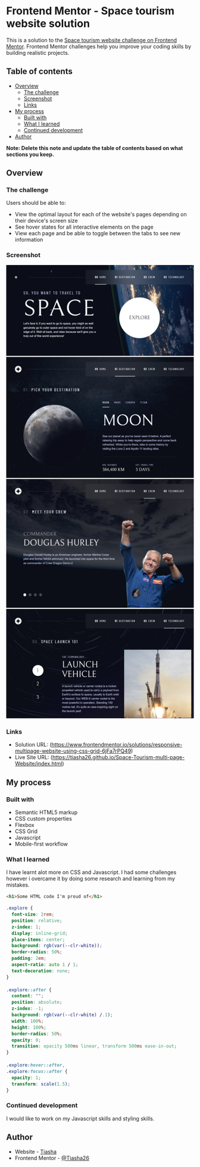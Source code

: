 # Frontend Mentor - Space tourism website solution

This is a solution to the [Space tourism website challenge on Frontend Mentor](https://www.frontendmentor.io/challenges/space-tourism-multipage-website-gRWj1URZ3). Frontend Mentor challenges help you improve your coding skills by building realistic projects. 

## Table of contents

- [Overview](#overview)
  - [The challenge](#the-challenge)
  - [Screenshot](#screenshot)
  - [Links](#links)
- [My process](#my-process)
  - [Built with](#built-with)
  - [What I learned](#what-i-learned)
  - [Continued development](#continued-development)
- [Author](#author)

**Note: Delete this note and update the table of contents based on what sections you keep.**

## Overview

### The challenge

Users should be able to:

- View the optimal layout for each of the website's pages depending on their device's screen size
- See hover states for all interactive elements on the page
- View each page and be able to toggle between the tabs to see new information

### Screenshot

![](./assets/images/Home.png)
![](./assets/images/moon.png)
![](./assets/images/crew%201.png)
![](./assets/images/launch%20vehicle.png)


### Links

- Solution URL: (https://www.frontendmentor.io/solutions/responsive-multipage-website-using-css-grid-6jFa7rPQ49)
- Live Site URL: (https://tiasha26.github.io/Space-Tourism-multi-page-Website/index.html)

## My process

### Built with

- Semantic HTML5 markup
- CSS custom properties
- Flexbox
- CSS Grid
- Javascript
- Mobile-first workflow




### What I learned

I have learnt alot more on CSS and Javascript. I had some challenges however i overcame it by doing some research and learning from my mistakes.


```html
<h1>Some HTML code I'm proud of</h1>
```
```css
.explore {
  font-size: 2rem;
  position: relative;
  z-index: 1;
  display: inline-grid;
  place-items: center;
  background: rgb(var(--clr-white));
  border-radius: 50%;
  padding: 2em;
  aspect-ratio: auto 1 / 1;
  text-decoration: none;
}

.explore::after {
  content: "";
  position: absolute;
  z-index: -1;
  background: rgb(var(--clr-white) /.1);
  width: 100%;
  height: 100%;
  border-radius: 50%;
  opacity: 0;
  transition: opacity 500ms linear, transform 500ms ease-in-out;
}

.explore:hover::after,
.explore:focus::after {
  opacity: 1;
  transform: scale(1.5);
}
```



### Continued development

I would like to work on my Javascript skills and styling skills.



## Author

- Website - [Tiasha](https://tiasha26.github.io/)
- Frontend Mentor - [@Tiasha26](https://www.frontendmentor.io/profile/Tiasha26)

